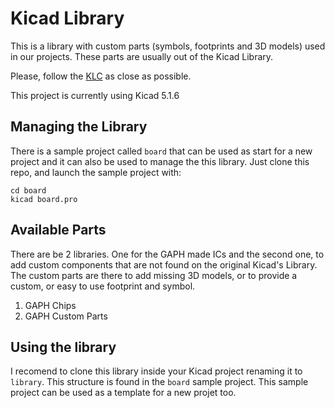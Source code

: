 # Kicad Library

This is a library with custom parts (symbols, footprints and 3D models) used in our projects. These parts are usually out of the Kicad Library.

Please, follow the [KLC](http://kicad-pcb.org/libraries/klc/) as close as possible.

This project is currently using Kicad 5.1.6

## Managing the Library

There is a sample project called `board` that can be used as start for a new project and it can also be used to manage the this library.
Just clone this repo, and launch the sample project with:

```
cd board
kicad board.pro
```

## Available Parts

There are be 2 libraries. One for the GAPH made ICs and the second one, to add custom components that are not found on the original Kicad's Library. The custom parts are there to add missing 3D models, or to provide a custom, or easy to use footprint and symbol. 

1. GAPH Chips
2. GAPH Custom Parts

## Using the library

I recomend to clone this library inside your Kicad project renaming it to `library`.
This structure is found in the `board` sample project. This sample project can be used as a template for a new projet too.

